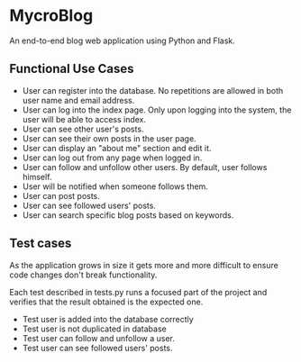# MycroBlog
An end-to-end blog web application using Python and Flask.

## Functional Use Cases

- User can register into the database.
No repetitions are allowed in both user name and email address.
- User can log into the index page.
Only upon logging into the system, the user will be able to access index.
- User can see other user's posts.
- User can see their own posts in the user page.
- User can display an "about me" section and edit it.
- User can log out from any page when logged in.
- User can follow and unfollow other users. By default, user follows himself.
- User will be notified when someone follows them.
- User can post posts.
- User can see followed users' posts.
- User can search specific blog posts based on keywords.

## Test cases

As the application grows in size it gets more and more difficult to ensure code changes don't break functionality.

Each test described in tests.py runs a focused part of the project and verifies that the result obtained is the expected one.

- Test user is added into the database correctly
- Test user is not duplicated in database
- Test user can follow and unfollow a user.
- Test user can see followed users' posts.
